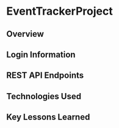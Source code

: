 # EventTrackerProject

## Overview

## Login Information

## REST API Endpoints

## Technologies Used

## Key Lessons Learned
